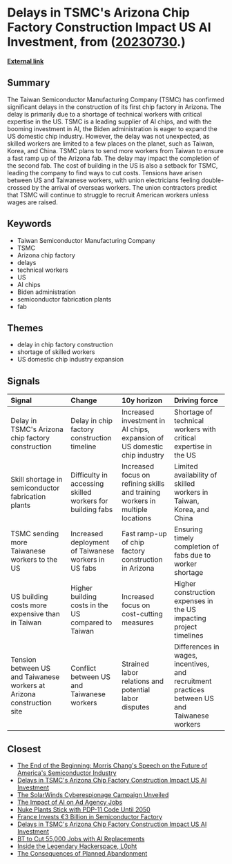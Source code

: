 # __Delays in TSMC's Arizona Chip Factory Construction Impact US AI Investment__, from ([20230730](https://kghosh.substack.com/p/20230730).)

__[External link](https://arstechnica.com/tech-policy/2023/07/tsmc-delays-us-chip-fab-opening-says-us-talent-is-insufficient/?utm_source=danielmiessler.com&utm_medium=newsletter&utm_campaign=unsupervised-learning-no-391)__



## Summary

The Taiwan Semiconductor Manufacturing Company (TSMC) has confirmed significant delays in the construction of its first chip factory in Arizona. The delay is primarily due to a shortage of technical workers with critical expertise in the US. TSMC is a leading supplier of AI chips, and with the booming investment in AI, the Biden administration is eager to expand the US domestic chip industry. However, the delay was not unexpected, as skilled workers are limited to a few places on the planet, such as Taiwan, Korea, and China. TSMC plans to send more workers from Taiwan to ensure a fast ramp up of the Arizona fab. The delay may impact the completion of the second fab. The cost of building in the US is also a setback for TSMC, leading the company to find ways to cut costs. Tensions have arisen between US and Taiwanese workers, with union electricians feeling double-crossed by the arrival of overseas workers. The union contractors predict that TSMC will continue to struggle to recruit American workers unless wages are raised.

## Keywords

* Taiwan Semiconductor Manufacturing Company
* TSMC
* Arizona chip factory
* delays
* technical workers
* US
* AI chips
* Biden administration
* semiconductor fabrication plants
* fab

## Themes

* delay in chip factory construction
* shortage of skilled workers
* US domestic chip industry expansion

## Signals

| Signal                                                                | Change                                                    | 10y horizon                                                                   | Driving force                                                                                |
|:----------------------------------------------------------------------|:----------------------------------------------------------|:------------------------------------------------------------------------------|:---------------------------------------------------------------------------------------------|
| Delay in TSMC's Arizona chip factory construction                     | Delay in chip factory construction timeline               | Increased investment in AI chips, expansion of US domestic chip industry      | Shortage of technical workers with critical expertise in the US                              |
| Skill shortage in semiconductor fabrication plants                    | Difficulty in accessing skilled workers for building fabs | Increased focus on refining skills and training workers in multiple locations | Limited availability of skilled workers in Taiwan, Korea, and China                          |
| TSMC sending more Taiwanese workers to the US                         | Increased deployment of Taiwanese workers in US fabs      | Fast ramp-up of chip factory construction in Arizona                          | Ensuring timely completion of fabs due to worker shortage                                    |
| US building costs more expensive than in Taiwan                       | Higher building costs in the US compared to Taiwan        | Increased focus on cost-cutting measures                                      | Higher construction expenses in the US impacting project timelines                           |
| Tension between US and Taiwanese workers at Arizona construction site | Conflict between US and Taiwanese workers                 | Strained labor relations and potential labor disputes                         | Differences in wages, incentives, and recruitment practices between US and Taiwanese workers |

## Closest

* [The End of the Beginning: Morris Chang's Speech on the Future of America's Semiconductor Industry](0fce5ae3e73cafb8739ab8c2c63ebad5)
* [Delays in TSMC's Arizona Chip Factory Construction Impact US AI Investment](2b6cc7a8e528932936c2b72ea35d930c)
* [The SolarWinds Cyberespionage Campaign Unveiled](60d708d49e171255bc45464e0b5e6a6a)
* [The Impact of AI on Ad Agency Jobs](54491b49e9fd2c6eab777dca0ba67e76)
* [Nuke Plants Stick with PDP-11 Code Until 2050](5939406bb00700661103e9480fb00613)
* [France Invests €3 Billion in Semiconductor Factory](8dfeb7f353bb51c54f0fbaeadf3ed292)
* [Delays in TSMC's Arizona Chip Factory Construction Impact US AI Investment](2b6cc7a8e528932936c2b72ea35d930c)
* [BT to Cut 55,000 Jobs with AI Replacements](da0fa1a06318988fea10c8218d2e8c47)
* [Inside the Legendary Hackerspace, L0pht](992602cc0ddc531bb5e3ab280132a31f)
* [The Consequences of Planned Abandonment](dc382e3aa58935a411f92b934c641011)